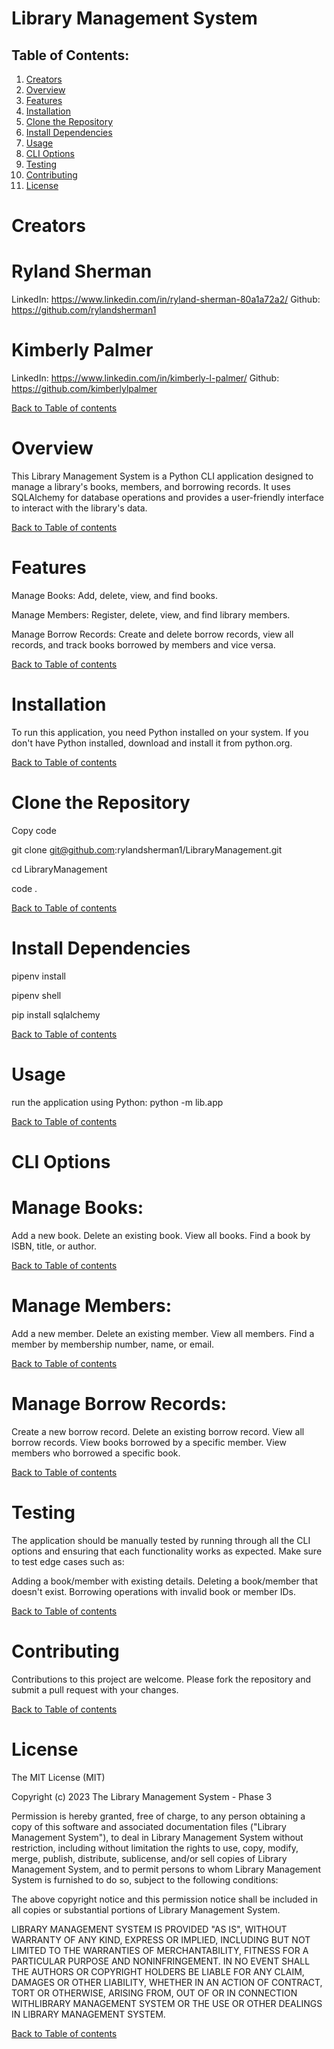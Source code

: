 # Library Management System

## Table of Contents:

1. [Creators](#creators)
2. [Overview](#overview)
3. [Features](#features)
4. [Installation](#installation)
5. [Clone the Repository](#clone-the-repository)
6. [Install Dependencies](#install-dependencies)
7. [Usage](#usage)
8. [CLI Options](#cli-options)
9. [Testing](#testing)
10. [Contributing](#contributing)
11. [License](#license)

# Creators

# Ryland Sherman

LinkedIn: https://www.linkedin.com/in/ryland-sherman-80a1a72a2/
Github: https://github.com/rylandsherman1

# Kimberly Palmer

LinkedIn: https://www.linkedin.com/in/kimberly-l-palmer/
Github: https://github.com/kimberlylpalmer

[Back to Table of contents](#table-of-contents)

# Overview

This Library Management System is a Python CLI application designed to manage a library's books, members, and borrowing records. It uses SQLAlchemy for database operations and provides a user-friendly interface to interact with the library's data.

[Back to Table of contents](#table-of-contents)

# Features

Manage Books: Add, delete, view, and find books.

Manage Members: Register, delete, view, and find library members.

Manage Borrow Records: Create and delete borrow records, view all records, and track books borrowed by members and vice versa.

[Back to Table of contents](#table-of-contents)

# Installation

To run this application, you need Python installed on your system. If you don't have Python installed, download and install it from python.org.

[Back to Table of contents](#table-of-contents)

# Clone the Repository

Copy code

git clone git@github.com:rylandsherman1/LibraryManagement.git

cd LibraryManagement

code .

[Back to Table of contents](#table-of-contents)

# Install Dependencies

pipenv install

pipenv shell

pip install sqlalchemy

[Back to Table of contents](#table-of-contents)

# Usage

run the application using Python:
python -m lib.app

[Back to Table of contents](#table-of-contents)

# CLI Options

# Manage Books:

Add a new book.
Delete an existing book.
View all books.
Find a book by ISBN, title, or author.

[Back to Table of contents](#table-of-contents)

# Manage Members:

Add a new member.
Delete an existing member.
View all members.
Find a member by membership number, name, or email.

[Back to Table of contents](#table-of-contents)

# Manage Borrow Records:

Create a new borrow record.
Delete an existing borrow record.
View all borrow records.
View books borrowed by a specific member.
View members who borrowed a specific book.

[Back to Table of contents](#table-of-contents)

# Testing

The application should be manually tested by running through all the CLI options and ensuring that each functionality works as expected. Make sure to test edge cases such as:

Adding a book/member with existing details.
Deleting a book/member that doesn't exist.
Borrowing operations with invalid book or member IDs.

[Back to Table of contents](#table-of-contents)

# Contributing

Contributions to this project are welcome. Please fork the repository and submit a pull request with your changes.

[Back to Table of contents](#table-of-contents)

# License

The MIT License (MIT)

Copyright (c) 2023 The Library Management System - Phase 3

Permission is hereby granted, free of charge, to any person obtaining a copy of this software and associated documentation files ("Library Management System"), to deal in Library Management System without restriction, including without limitation the rights to use, copy, modify, merge, publish, distribute, sublicense, and/or sell copies of Library Management System, and to permit persons to whom Library Management System is furnished to do so, subject to the following conditions:

The above copyright notice and this permission notice shall be included in all copies or substantial portions of Library Management System.

LIBRARY MANAGEMENT SYSTEM IS PROVIDED "AS IS", WITHOUT WARRANTY OF ANY KIND, EXPRESS OR IMPLIED, INCLUDING BUT NOT LIMITED TO THE WARRANTIES OF MERCHANTABILITY, FITNESS FOR A PARTICULAR PURPOSE AND NONINFRINGEMENT. IN NO EVENT SHALL THE AUTHORS OR COPYRIGHT HOLDERS BE LIABLE FOR ANY CLAIM, DAMAGES OR OTHER LIABILITY, WHETHER IN AN ACTION OF CONTRACT, TORT OR OTHERWISE, ARISING FROM, OUT OF OR IN CONNECTION WITHLIBRARY MANAGEMENT SYSTEM OR THE USE OR OTHER DEALINGS IN LIBRARY MANAGEMENT SYSTEM.

[Back to Table of contents](#table-of-contents)
